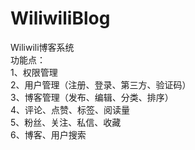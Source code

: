 # WiliwiliBlog
Wiliwili博客系统  
功能点：  
1、权限管理  
2、用户管理（注册、登录、第三方、验证码）  
3、博客管理（发布、编辑、分类、排序）  
4、评论、点赞、标签、阅读量  
5、粉丝、关注、私信、收藏  
6、博客、用户搜索  


